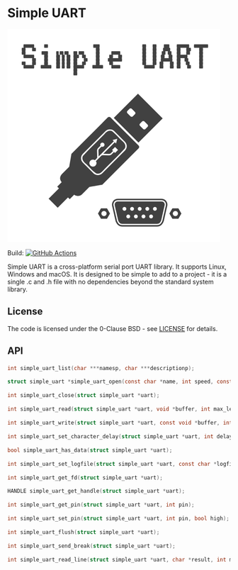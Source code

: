 # Simple UART

<img src="/simple_uart_logo.png" alt="Simple UART Logo" width="480"/>

Build: [![GitHub Actions](https://github.com/AndreRenaud/simple_uart/workflows/C/C++%20CI/badge.svg)](https://github.com/AndreRenaud/simple_uart/actions)

Simple UART is a cross-platform serial port UART library. It supports Linux, Windows and macOS. It is designed to be simple to add to a project - it is a single .c and .h file with no dependencies beyond the standard system library.

## License

The code is licensed under the 0-Clause BSD - see [LICENSE](/LICENSE) for details.

## API
```c
int simple_uart_list(char ***namesp, char ***descriptionp);
```

```c
struct simple_uart *simple_uart_open(const char *name, int speed, const char *mode_string);
```

```c
int simple_uart_close(struct simple_uart *uart);
```

```c
int simple_uart_read(struct simple_uart *uart, void *buffer, int max_len);
```

```c
int simple_uart_write(struct simple_uart *uart, const void *buffer, int len);
```

```c
int simple_uart_set_character_delay(struct simple_uart *uart, int delay_us);
```

```c
bool simple_uart_has_data(struct simple_uart *uart);
```

```c
int simple_uart_set_logfile(struct simple_uart *uart, const char *logfile, ...);
```

```c
int simple_uart_get_fd(struct simple_uart *uart);
```

```c
HANDLE simple_uart_get_handle(struct simple_uart *uart);
```

```c
int simple_uart_get_pin(struct simple_uart *uart, int pin);
```

```c
int simple_uart_set_pin(struct simple_uart *uart, int pin, bool high);
```

```c
int simple_uart_flush(struct simple_uart *uart);
```

```c
int simple_uart_send_break(struct simple_uart *uart);
```

```c
int simple_uart_read_line(struct simple_uart *uart, char *result, int max_len, int ms_timeout);
```
